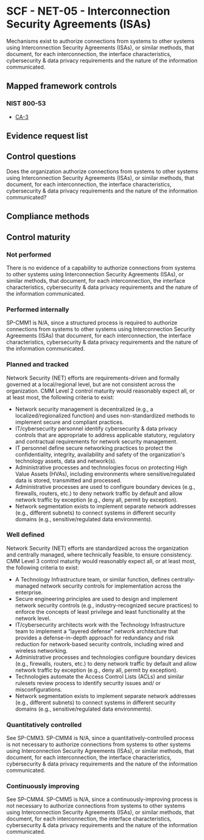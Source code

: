 # SCF - NET-05 - Interconnection Security Agreements (ISAs)
Mechanisms exist to authorize connections from systems to other systems using Interconnection Security Agreements (ISAs), or similar methods, that document, for each interconnection, the interface characteristics, cybersecurity & data privacy requirements and the nature of the information communicated.
## Mapped framework controls
### NIST 800-53
- [CA-3](../nist80053/ca-3.md)

## Evidence request list


## Control questions
Does the organization authorize connections from systems to other systems using Interconnection Security Agreements (ISAs), or similar methods, that document, for each interconnection, the interface characteristics, cybersecurity & data privacy requirements and the nature of the information communicated?

## Compliance methods


## Control maturity
### Not performed
There is no evidence of a capability to authorize connections from systems to other systems using Interconnection Security Agreements (ISAs), or similar methods, that document, for each interconnection, the interface characteristics, cybersecurity & data privacy requirements and the nature of the information communicated.

### Performed internally
SP-CMM1 is N/A, since a structured process is required to authorize connections from systems to other systems using Interconnection Security Agreements (ISAs) that document, for each interconnection, the interface characteristics, cybersecurity & data privacy requirements and the nature of the information communicated.

### Planned and tracked
Network Security (NET) efforts are requirements-driven and formally governed at a local/regional level, but are not consistent across the organization. CMM Level 2 control maturity would reasonably expect all, or at least most, the following criteria to exist:
- Network security management is decentralized (e.g., a localized/regionalized function) and uses non-standardized methods to implement secure and compliant practices.
- IT/cybersecurity personnel identify cybersecurity & data privacy controls that are appropriate to address applicable statutory, regulatory and contractual requirements for network security management.
- IT personnel define secure networking practices to protect the confidentiality, integrity, availability and safety of the organization's technology assets, data and network(s).
- Administrative processes and technologies focus on protecting High Value Assets (HVAs), including environments where sensitive/regulated data is stored, transmitted and processed.
- Administrative processes are used to configure boundary devices (e.g., firewalls, routers, etc.) to deny network traffic by default and allow network traffic by exception (e.g., deny all, permit by exception).
- Network segmentation exists to implement separate network addresses (e.g., different subnets) to connect systems in different security domains (e.g., sensitive/regulated data environments).

### Well defined
Network Security (NET) efforts are standardized across the organization and centrally managed, where technically feasible, to ensure consistency. CMM Level 3 control maturity would reasonably expect all, or at least most, the following criteria to exist:
- A Technology Infrastructure team, or similar function, defines centrally-managed network security controls for implementation across the enterprise.
- Secure engineering principles are used to design and implement network security controls (e.g., industry-recognized secure practices) to enforce the concepts of least privilege and least functionality at the network level.
- IT/cybersecurity architects work with the Technology Infrastructure team to implement a “layered defense” network architecture that provides a defense-in-depth approach for redundancy and risk reduction for network-based security controls, including wired and wireless networking.
- Administrative processes and technologies configure boundary devices (e.g., firewalls, routers, etc.) to deny network traffic by default and allow network traffic by exception (e.g., deny all, permit by exception).
- Technologies automate the Access Control Lists (ACLs) and similar rulesets review process to identify security issues and/ or misconfigurations.
- Network segmentation exists to implement separate network addresses (e.g., different subnets) to connect systems in different security domains (e.g., sensitive/regulated data environments).

### Quantitatively controlled
See SP-CMM3. SP-CMM4 is N/A, since a quantitatively-controlled process is not necessary to authorize connections from systems to other systems using Interconnection Security Agreements (ISAs), or similar methods, that document, for each interconnection, the interface characteristics, cybersecurity & data privacy requirements and the nature of the information communicated.

### Continuously improving
See SP-CMM4. SP-CMM5 is N/A, since a continuously-improving process is not necessary to authorize connections from systems to other systems using Interconnection Security Agreements (ISAs), or similar methods, that document, for each interconnection, the interface characteristics, cybersecurity & data privacy requirements and the nature of the information communicated.
